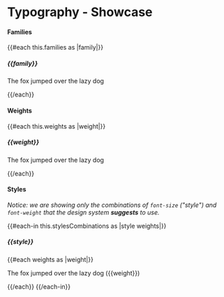 <h1>Typography - Showcase</h1>

<section data-test-percy data-section="showcase">
  

  <h4 class="dummy-h4">Families</h4>
  {{#each this.families as |family|}}
    <div class="dummy-typography-sample dummy-typography-sample--family">
      <h5 class="dummy-h5">{{family}}</h5>
      <p class="hds-font-family-{{family}}">The fox jumped over the lazy dog</p>
    </div>
  {{/each}}

  <h4 class="dummy-h4">Weights</h4>
  {{#each this.weights as |weight|}}
    <div class="dummy-typography-sample dummy-typography-sample--weight">
      <h5 class="dummy-h5">{{weight}}</h5>
      <p class="hds-font-family-sans-text hds-font-weight-{{weight}}">The fox jumped over the lazy dog</p>
    </div>
  {{/each}}

  <h4 class="dummy-h4">Styles</h4>
  <p class="dummy-paragraph"><em>Notice: we are showing only the combinations of
      <code class="dummy-code">font-size</code>
      ("style") and
      <code class="dummy-code">font-weight</code>
      that the design system
      <strong>suggests</strong>
      to use.</em></p>
  <div class="dummy-typography-sample dummy-typography-sample--style">
    {{#each-in this.stylesCombinations as |style weights|}}
      <h5 class="dummy-h5">{{style}}</h5>
      {{#each weights as |weight|}}
        <p class="hds-typography-{{style}} hds-font-weight-{{weight}}">The fox jumped over the lazy dog ({{weight}})</p>
      {{/each}}
    {{/each-in}}
  </div>

</section>
